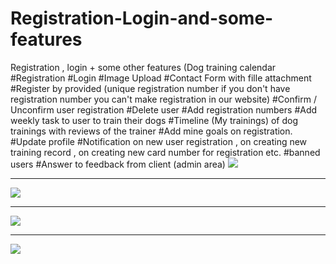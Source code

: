 # Registration-Login-and-some-features
Registration , login + some other features (Dog training calendar
#Registration 
#Login
#Image Upload
#Contact Form with fille attachment 
#Register by provided (unique registration number if you don't have registration number you can't make registration in our website)
#Confirm / Unconfirm user registration 
#Delete user
#Add registration numbers 
#Add weekly task to user to train their dogs
#Timeline (My trainings) of dog trainings with reviews of the trainer
#Add mine goals on registration.
#Update profile 
#Notification on new user registration , on creating new training record , on creating new card number for registration etc.
#banned users
#Answer to feedback from client (admin area)
<img src="https://scontent.fsof9-1.fna.fbcdn.net/v/t1.15752-9/s2048x2048/69615534_502274063648926_3324206435432136704_n.png?_nc_cat=110&_nc_oc=AQnxSxRavzMSOFoTdUpdDQ4fB2QIm-JAtlmE1otSS-kn4h67hX6QZ06EfNovw9XygPM&_nc_ht=scontent.fsof9-1.fna&oh=68ae9fc00fab50fdc2a560db5aaff13d&oe=5E0B2435">

<hr>

<img src="https://scontent.fsof9-1.fna.fbcdn.net/v/t1.15752-9/s2048x2048/69260871_732279710544083_1980407938421882880_n.png?_nc_cat=108&_nc_oc=AQmQVU8GWMMSwvnOJppVaDs5tFFen0NmyrXBntCiu_IPm9FWHyDZzZyenjeOH2mTjk0&_nc_ht=scontent.fsof9-1.fna&oh=fd677d25d29a38796ffe4d113bc23836&oe=5DDA954D">


<hr>

<img src="https://scontent.fsof9-1.fna.fbcdn.net/v/t1.15752-9/s2048x2048/69137712_481729719287568_1715694668584321024_n.png?_nc_cat=111&_nc_oc=AQniy0k3crDTQxVmv_W1R62iz7TRWSTJan2DyVWqoZKKsDqfEcio4slzoYt0vge1-Us&_nc_ht=scontent.fsof9-1.fna&oh=6d241f7205f6e8bf33beaa1bf6d30f0d&oe=5DD062C5">

<hr>

<img src="https://scontent.fsof9-1.fna.fbcdn.net/v/t1.15752-9/s2048x2048/69515880_2412313215707424_285049038040989696_n.png?_nc_cat=101&_nc_oc=AQkHtrp6ygS1hCQd4qaMF9Z8mCEd2PTUG3_rcLMmbAvGwS7IN_gHBQuwnIpEGLp2Avk&_nc_ht=scontent.fsof9-1.fna&oh=d5e72c21300367ab8733043c6efda592&oe=5E0A6948">
